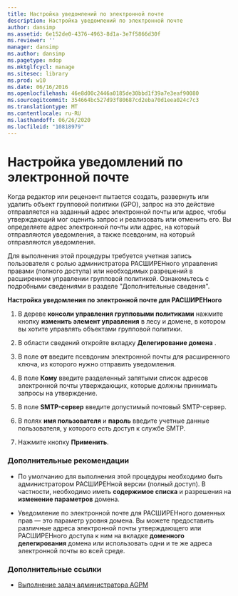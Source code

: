 ```yaml
---
title: Настройка уведомлений по электронной почте
description: Настройка уведомлений по электронной почте
author: dansimp
ms.assetid: 6e152de0-4376-4963-8d1a-3e7f5866d30f
ms.reviewer: ''
manager: dansimp
ms.author: dansimp
ms.pagetype: mdop
ms.mktglfcycl: manage
ms.sitesec: library
ms.prod: w10
ms.date: 06/16/2016
ms.openlocfilehash: 46e8d00c2446a0185de30bbd1f39a7e3eaf90080
ms.sourcegitcommit: 354664bc527d93f80687cd2eba70d1eea024c7c3
ms.translationtype: MT
ms.contentlocale: ru-RU
ms.lasthandoff: 06/26/2020
ms.locfileid: "10818979"
---
```

# Настройка уведомлений по электронной почте


Когда редактор или рецензент пытается создать, развернуть или удалить объект групповой политики (GPO), запрос на это действие отправляется на заданный адрес электронной почты или адрес, чтобы утверждающий мог оценить запрос и реализовать или отменить его. Вы определяете адрес электронной почты или адрес, на который отправляются уведомления, а также псевдоним, на который отправляются уведомления.

Для выполнения этой процедуры требуется учетная запись пользователя с ролью администратора РАСШИРЕНного управления правами (полного доступа) или необходимых разрешений в расширенном управлении групповой политикой. Ознакомьтесь с подробными сведениями в разделе "Дополнительные сведения".

**Настройка уведомления по электронной почте для РАСШИРЕНного**

1.  В дереве **консоли управления групповыми политиками** нажмите кнопку **изменить элемент управления** в лесу и домене, в котором вы хотите управлять объектами групповой политики.

2.  В области сведений откройте вкладку **Делегирование домена** .

3.  В поле **от** введите псевдоним электронной почты для расширенного ключа, из которого нужно отправить уведомления.

4.  В поле **Кому** введите разделенный запятыми список адресов электронной почты утверждающих, которые должны принимать запросы на утверждение.

5.  В поле **SMTP-сервер** введите допустимый почтовый SMTP-сервер.

6.  В полях **имя пользователя** и **пароль** введите учетные данные пользователя, у которого есть доступ к службе SMTP.

7.  Нажмите кнопку **Применить**.

### Дополнительные рекомендации

-   По умолчанию для выполнения этой процедуры необходимо быть администратором РАСШИРЕНной версии (полный доступ). В частности, необходимо иметь **содержимое списка** и разрешения на **изменение параметров** домена.

-   Уведомление по электронной почте для РАСШИРЕНного доменных прав — это параметр уровня домена. Вы можете предоставить различные адреса электронной почты утверждающего или РАСШИРЕНного доступа к ним на вкладке **доменного делегирования** домена или использовать одни и те же адреса электронной почты во всей среде.

### Дополнительные ссылки

-   [Выполнение задач администратора AGPM](performing-agpm-administrator-tasks.md)

 

 





